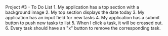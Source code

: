 Project #3 - To Do List
    1. My application has a top section with a background image
    2. My top section displays the date today
    3. My application has an input field for new tasks
    4. My application has a submit button to push new tasks to list
    5. When I click a task, it will be crossed out.
    6. Every task should have an "x" button to remove the corresponding task. 